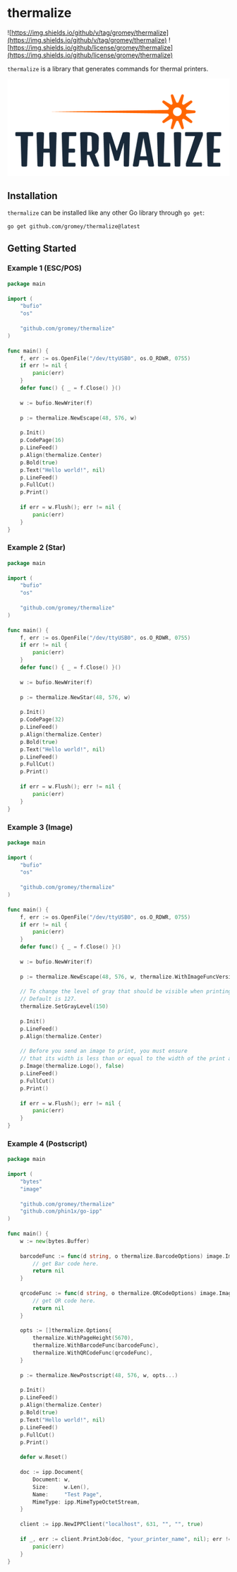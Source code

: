 # thermalize

![https://img.shields.io/github/v/tag/gromey/thermalize](https://img.shields.io/github/v/tag/gromey/thermalize)
![https://img.shields.io/github/license/gromey/thermalize](https://img.shields.io/github/license/gromey/thermalize)

`thermalize` is a library that generates commands for thermal printers.

![logo.png](logo.png)

## Installation

`thermalize` can be installed like any other Go library through `go get`:

```console
go get github.com/gromey/thermalize@latest
```

## Getting Started

### Example 1 (ESC/POS)

```go
package main

import (
	"bufio"
	"os"

	"github.com/gromey/thermalize"
)

func main() {
	f, err := os.OpenFile("/dev/ttyUSB0", os.O_RDWR, 0755)
	if err != nil {
		panic(err)
	}
	defer func() { _ = f.Close() }()

	w := bufio.NewWriter(f)

	p := thermalize.NewEscape(48, 576, w)

	p.Init()
	p.CodePage(16)
	p.LineFeed()
	p.Align(thermalize.Center)
	p.Bold(true)
	p.Text("Hello world!", nil)
	p.LineFeed()
	p.FullCut()
	p.Print()

	if err = w.Flush(); err != nil {
		panic(err)
	}
}

```

### Example 2 (Star)

```go
package main

import (
	"bufio"
	"os"

	"github.com/gromey/thermalize"
)

func main() {
	f, err := os.OpenFile("/dev/ttyUSB0", os.O_RDWR, 0755)
	if err != nil {
		panic(err)
	}
	defer func() { _ = f.Close() }()

	w := bufio.NewWriter(f)

	p := thermalize.NewStar(48, 576, w)

	p.Init()
	p.CodePage(32)
	p.LineFeed()
	p.Align(thermalize.Center)
	p.Bold(true)
	p.Text("Hello world!", nil)
	p.LineFeed()
	p.FullCut()
	p.Print()

	if err = w.Flush(); err != nil {
		panic(err)
	}
}

```

### Example 3 (Image)

```go
package main

import (
	"bufio"
	"os"

	"github.com/gromey/thermalize"
)

func main() {
	f, err := os.OpenFile("/dev/ttyUSB0", os.O_RDWR, 0755)
	if err != nil {
		panic(err)
	}
	defer func() { _ = f.Close() }()

	w := bufio.NewWriter(f)

	p := thermalize.NewEscape(48, 576, w, thermalize.WithImageFuncVersion(1))

	// To change the level of gray that should be visible when printing, change GrayLevel setting.
	// Default is 127.
	thermalize.SetGrayLevel(150)

	p.Init()
	p.LineFeed()
	p.Align(thermalize.Center)

	// Before you send an image to print, you must ensure
	// that its width is less than or equal to the width of the print area.
	p.Image(thermalize.Logo(), false)
	p.LineFeed()
	p.FullCut()
	p.Print()

	if err = w.Flush(); err != nil {
		panic(err)
	}
}

```

### Example 4 (Postscript)

```go
package main

import (
	"bytes"
	"image"

	"github.com/gromey/thermalize"
	"github.com/phin1x/go-ipp"
)

func main() {
	w := new(bytes.Buffer)

	barcodeFunc := func(d string, o thermalize.BarcodeOptions) image.Image {
		// get Bar code here.
		return nil
	}

	qrcodeFunc := func(d string, o thermalize.QRCodeOptions) image.Image {
		// get QR code here.
		return nil
	}

	opts := []thermalize.Options{
		thermalize.WithPageHeight(5670),
		thermalize.WithBarcodeFunc(barcodeFunc),
		thermalize.WithQRCodeFunc(qrcodeFunc),
	}

	p := thermalize.NewPostscript(48, 576, w, opts...)

	p.Init()
	p.LineFeed()
	p.Align(thermalize.Center)
	p.Bold(true)
	p.Text("Hello world!", nil)
	p.LineFeed()
	p.FullCut()
	p.Print()

	defer w.Reset()

	doc := ipp.Document{
		Document: w,
		Size:     w.Len(),
		Name:     "Test Page",
		MimeType: ipp.MimeTypeOctetStream,
	}

	client := ipp.NewIPPClient("localhost", 631, "", "", true)

	if _, err := client.PrintJob(doc, "your_printer_name", nil); err != nil {
		panic(err)
	}
}

```
